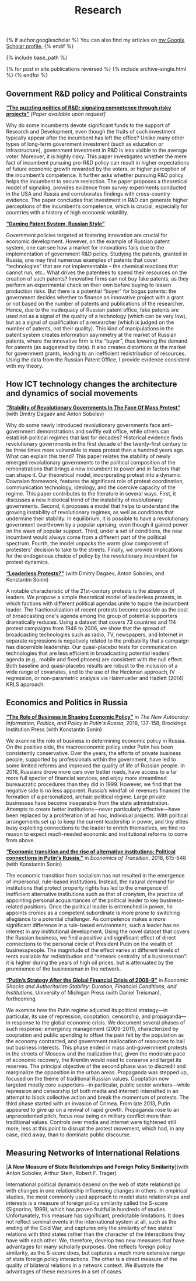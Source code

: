 ﻿---
title: "Research"
permalink: /research/
excerpt: "About me"
author_profile: true
redirect_from: 
  - /research
---

{% if author.googlescholar %}
  You can also find my articles on <u><a href="{{author.googlescholar}}">my Google Scholar profile</a>.</u>
{% endif %}

{% include base_path %}

{% for post in site.publications reversed %}
  {% include archive-single.html %}
{% endfor %}

<style>
  .col2 {
    columns: 2 200px;         /* number of columns and width in pixels*/
    -webkit-columns: 2 200px; /* chrome, safari */
    -moz-columns: 2 200px;    /* firefox */
  }
  .col3 {
    columns: 3 100px;
    -webkit-columns: 3 100px;
    -moz-columns: 3 100px;
  }
</style>

## Government R&D policy and Political Constraints 

[**“The puzzling politics of R&D: signaling competence through risky projects”**](#works) *[Paper available upon request]*

Why do some incumbents devote significant funds to the support of Research and Development, even though the fruits of such investment typically appear after the incumbent has left the office? Unlike many other types of long-term government investment (such as education or infrastructure), government investment in R&D is less visible to the average voter. Moreover, it is highly risky. This paper investigates whether the mere fact of incumbent pursuing pro-R&D policy can result in higher expectations of future economic growth rewarded by the voters, or higher perception of the incumbent’s competence. It further asks whether pursuing R&D policy helps the incumbent to secure reelection. The paper proposes a theoretical model of signaling, provides evidence from survey experiments conducted in the USA and Russia and corroborates findings with cross-country evidence. The paper concludes that investment in R&D can generate higher perceptions of the incumbent’s competence, which is crucial, especially for countries with a history of high economic volatility. 

[**“Gaming Patent System, Russian Style”**](#works) 

Government policies targeted at fostering innovation are crucial for economic development. However, on the example of Russian patent system, one can see how a market for innovations fails due to the implementation of government R&D policy. Studying the patents, granted in Russia, one may find numerous examples of patents that cover “technologies” that are not implementable – the chemical reactions that cannot run, etc.. What drives the patentees to spend their resources on the creation of such patents?  Innovative firms can not buy fake patents, as they perform an experimental check on their own before buying to lessen production risks. But there is a potential “buyer” for bogus patents: the government decides whether to finance an innovative project with a grant or not based on the number of patents and publications of the researcher. Hence, due to the inadequacy of Russian patent office, fake patents are used not as a signal of the quality of a technology (which can be very low), but as a signal of qualification of a researcher (which is judged on the number of patents, not their quality). This kind of manipulations in the patent system creates information asymmetry at the market of Russian patents, where the innovative firm is the “buyer”, thus lowering the demand for patents (as suggested by data). It also creates distortions at the market for government grants, leading to an inefficient redistribution of resources. Using the data from the Russian Patent Office, I provide evidence consistent with my theory.



## How ICT technology changes the architecture and dynamics of social movements

[**“Stability of Revolutionary Governments In The Face Of Mass Protest”**](#works) (with Dmitry Dagaev and Anton Sobolev)

Why do some newly introduced revolutionary governments face anti-government demonstrations and swiftly exit office, while others can establish political regimes that last for decades? Historical evidence finds revolutionary governments in the first decade of the twenty-first century to be three times more vulnerable to mass protest than a hundred years ago. What can explain this trend? This paper relates the stability of newly emerged revolutionary governments to the political composition of the remonstrations that brings a new incumbent to power and in factors that can shape it. Our theoretical model, incorporating protest into a dynamic Downsian framework, features the significant role of protest coordination, communication technology, ideology, and the coercive capacity of the regime. This paper contributes to the literature in several ways. First, it discusses a new historical trend of the instability of revolutionary governments. Second, it proposes a model that helps to understand the growing instability of revolutionary regimes, as well as conditions that undermine their stability. In equilibrium, it is possible to have a revolutionary government overthrown by a popular uprising, even though it gained power on the wave of popular support. Third, under a set of conditions, the new incumbent would always come from a different part of the political spectrum. Fourth, the model unpacks the warm glow component of protesters' decision to take to the streets. Finally, we provide implications for the endogenous choice of policy by the revolutionary incumbent for protest dynamics.

[**“Leaderless Protests?"**](#works) (with Dmitry Dagaev, Anton Sobolev, and Konstantin Sonin)

A notable characteristic of the 21st-century protests is the absence of leaders. We propose a simple theoretical model of leaderless protests, in which factions with different political agendas unite to topple the incumbent leader. The fractionalization of recent protests become possible as the cost of broadcasting one's agenda among the group of potential supporters dramatically reduces. Using a dataset that covers 73 countries and 114 protest campaigns from 1946 to 2006, we show that the spread of broadcasting technologies such as radio, TV, newspapers, and Internet in separate regressions is negatively related to the probability that a campaign has discernible leadership. Our quasi-placebo tests for communication technologies that are less efficient in broadcasting potential leaders' agenda (e.g., mobile and fixed phones) are consistent with the null effect. Both baseline and quasi-placebo results are robust to the inclusion of a wide range of covariates, and to the use of the Heckman approach, IV regression, or non-parametric analysis via Hainmueller and Hazlett (2014) KRLS approach.


## Economics and Politics in Russia



[**“The Role of Business in Shaping Economic Policy”**](http://www.jstor.org/stable/10.7864/j.ctt1zkjzsh.13) in *The New Autocracy: Information, Politics, and Policy in Putin's Russia*, 2018, 137-158, Brookings Institution Press (with Konstantin Sonin)

We examine the role of business in determining economic policy in Russia. On the positive side, the macroeconomic policy under Putin has been consistently conservative. Over the years, the efforts of private business people, supported by professionals within the government, have led to some limited reforms and improved the quality of life of Russian people. In 2016, Russians drove more cars over better roads, have access to a far more full specter of financial services, and enjoy more streamlined bureaucratic procedures than they did in 1999. 
However, we find that the negative side is no less apparent. Russia’s windfall oil revenues financed the formation of a personalized, archaic political regime. Large private businesses have become inseparable from the state administration. Attempts to create better institutions—never particularly effective—have been replaced by a proliferation of ad hoc, individual projects. With political arrangements set up to keep the current leadership in power, and tiny elites busy exploiting connections to the leader to enrich themselves, we find no reason to expect much-needed economic and institutional reforms to come from above.



[**“Economic transition and the rise of alternative institutions: Political connections in Putin's Russia,”**](https://onlinelibrary.wiley.com/doi/abs/10.1111/ecot.12167) in *Economics of Transition*, 2018, 615-648  (with Konstantin Sonin) 

The economic transition from socialism has not resulted in the emergence of impersonal, rule-based institutions.
Instead, the natural demand for institutions that protect property rights has led to the emergence of inefficient alternative institutions such as that of cronyism, the practice of appointing personal acquaintances of the political leader to key business-related positions. Once the political leader is entrenched in power, he appoints cronies as a competent subordinate is more prone to switching allegiance to a potential challenger. As competence makes a more significant difference in a rule-based environment, such a leader has no interest in any institutional development. Using the novel dataset that covers the Russian business, we find a positive and significant effect of direct connections to the personal circle of President Putin on the wealth of businesspeople. The magnitude of the effect varies at different levels of rents available for redistribution and “network centrality of a businessman”: it is higher during the years of high oil prices, but is attenuated by the prominence of the businessman in the network.

[**“Putin’s Strategy After the Global Financial Crisis of 2008-9"**](#works) in *Economic Shocks and Authoritarian Stability: Duration, Financial Conditions, and Institutions*, University of Michigan Press (with Daniel Treisman), forthcoming

We examine how the Putin regime adjusted its political strategy—in particular, its use of repression, cooptation, censorship, and propaganda—in response to the global economic crisis. We document several phases of such response: emergency management (2009-2011), characterized by cooptation and public spending to offset the pain felt by the population as the economy contracted, and government reallocation of resources to bail out business interests. This phase ended in mass anti-government protests in the streets of Moscow and the realization that, given the moderate pace of economic recovery, the Kremlin would need to conserve and target its reserves. The principal objective of the second phase was to discredit and marginalize the opposition in the urban areas. Propaganda was stepped up, focused on the theme of traditional Russian values. Cooptation now targeted mostly core supporters—in particular, public sector workers—while repression and censorship (of both media and internet) intensified in an attempt to block collective action and break the momentum of protests.  The third phase started with an invasion of Crimea. From late 2013, Putin appeared to give up on a revival of rapid growth. Propaganda rose to an unprecedented pitch, focus now being on military conflict more than traditional values. Controls over media and internet were tightened still more, less at this point to disrupt the protest movement, which had, in any case, died away, than to dominate public discourse.  

## Measuring Networks of International Relations

[**A New Measure of State Relationships and Foreign Policy Similarity**](with Anton Sobolev, Arthur Stein, Robert F. Trager)

International political dynamics depend on the web of state relationships with changes in one relationship influencing changes in others. In empirical studies, the most commonly used approach to model state relationships and interests is a measure of foreign policy similarity called the S-score (Signorino, 1999), which has proven fruitful in hundreds of studies. Unfortunately, this measure has significant, predictable limitations. It does not reflect seminal events in the international system at all, such as the ending of the Cold War, and captures only the similarity of two states' relations with third states rather than the character of the interactions they have with each other. We, therefore, develop two new measures that have advantages for many scholarly purposes. One reflects foreign policy similarity, as the S-score does, but captures a much more extensive range of state foreign policy interactions. The other is a direct measure of the quality of bilateral relations in a network context. We illustrate the advantages of these measures in a set of cases.

